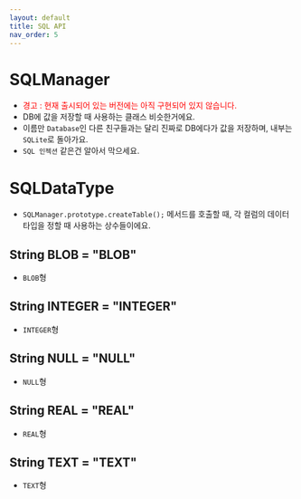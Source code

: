 ```yaml
---
layout: default
title: SQL API
nav_order: 5
---
```


# SQLManager
* <span style="color:red">경고 : 현재 출시되어 있는 버전에는 아직 구현되어 있지 않습니다.</span>
* DB에 값을 저장할 때 사용하는 클래스 비슷한거에요.
* 이름만 `Database`인 다른 친구들과는 달리 진짜로 DB에다가 값을 저장하며, 내부는 `SQLite`로 돌아가요.
* `SQL 인젝션` 같은건 알아서 막으세요.


# SQLDataType
* `SQLManager.prototype.createTable();` 메서드를 호출할 때, 각 컬럼의 데이터 타입을 정할 때 사용하는 상수들이에요.

## String BLOB = "BLOB"
* `BLOB`형

## String INTEGER = "INTEGER"
* `INTEGER`형

## String NULL = "NULL"
* `NULL`형

## String REAL = "REAL"
* `REAL`형

## String TEXT = "TEXT"
* `TEXT`형
